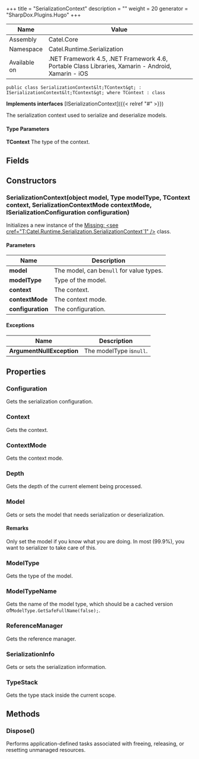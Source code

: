 

+++
title = "SerializationContext" 
description = ""
weight = 20
generator = "SharpDox.Plugins.Hugo"
+++

Name|Value
---|---
Assembly|Catel.Core
Namespace|Catel.Runtime.Serialization
Available on|.NET Framework 4.5, .NET Framework 4.6, Portable Class Libraries, Xamarin - Android, Xamarin - iOS

```
public class SerializationContext&lt;TContext&gt; : ISerializationContext&lt;TContext&gt; where TContext : class 
```

**Implements interfaces**
[ISerializationContext]({{&lt; relref "#" &gt;}})

The serialization context used to serialize and deserialize models.

#### Type Parameters

**TContext**
The type of the context.

## Fields

## Constructors

### SerializationContext(object model, Type modelType, TContext context, SerializationContextMode contextMode, ISerializationConfiguration configuration)

Initializes a new instance of the [Missing: &lt;see cref="T:Catel.Runtime.Serialization.SerializationContext`1" /&gt;](#) class.

#### Parameters

Name|Description
---|---
**model**|The model, can be`null` for value types.
**modelType**|Type of the model.
**context**|The context.
**contextMode**|The context mode.
**configuration**|The configuration.

#### Exceptions

Name|Description
---|---
**ArgumentNullException**|The modelType is`null`.

## Properties

### Configuration

Gets the serialization configuration.

### Context

Gets the context.

### ContextMode

Gets the context mode.

### Depth

Gets the depth of the current element being processed.

### Model

Gets or sets the model that needs serialization or deserialization.

#### Remarks

Only set the model if you know what you are doing. In most (99.9%), you want to serializer to take care of this.

### ModelType

Gets the type of the model.

### ModelTypeName

Gets the name of the model type, which should be a cached version of`ModelType.GetSafeFullName(false);`.

### ReferenceManager

Gets the reference manager.

### SerializationInfo

Gets or sets the serialization information.

### TypeStack

Gets the type stack inside the current scope.

## Methods

### Dispose()

Performs application-defined tasks associated with freeing, releasing, or resetting unmanaged resources.

